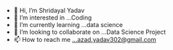 - 👋 Hi, I’m Shridayal Yadav
- 👀 I’m interested in ...Coding
- 🌱 I’m currently learning ...data science
- 💞️ I’m looking to collaborate on ...Data Science Project
- 📫 How to reach me ...azad.yadav302@gmail.com

<!---
Azad0815/Azad0815 is a ✨ special ✨ repository because its `README.md` (this file) appears on your GitHub profile.
You can click the Preview link to take a look at your changes.
--->

